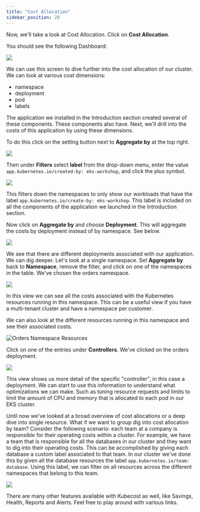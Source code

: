 ```yaml
---
title: "Cost Allocation"
sidebar_position: 20
---
```


Now, we'll take a look at Cost Allocation. Click on <b>Cost Allocation</b>.

You should see the following Dashboard:

<browser url='http://a9e6e1f6b373f44bf8e1c1cb70f6a95b-1567842963.us-west-2.elb.amazonaws.com:9090/allocations'>
<img src={require('./assets/costallocation.png').default}/>
</browser>

We can use this screen to dive further into the cost allocation of our cluster. We can look at various cost dimensions:

- namespace
- deployment
- pod
- labels

The application we installed in the Introduction section created several of these components. These components also have. Next, we'll drill into the costs of this application by using these dimensions.

To do this click on the setting button next to <b>Aggregate by</b> at the top right.

<browser url='http://a9e6e1f6b373f44bf8e1c1cb70f6a95b-1567842963.us-west-2.elb.amazonaws.com:9090/allocations'>
<img src={require('./assets/costallocation-filter.png').default}/>
</browser>

Then under <b>Filters</b> select <b>label</b> from the drop-down menu, enter the value `app.kubernetes.io/created-by: eks-workshop`, and click the plus symbol.

<browser url='http://a9e6e1f6b373f44bf8e1c1cb70f6a95b-1567842963.us-west-2.elb.amazonaws.com:9090/allocations'>
<img src={require('./assets/costallocation-label.png').default}/>
</browser>

This filters down the namespaces to only show our workloads that have the label `app.kubernetes.io/create-by: eks-workshop`. This label is included on all the components of the application we launched in the Introduction section.

Now click on <b>Aggregate by</b> and choose <b>Deployment</b>. This will aggregate the costs by deployment instead of by namespace. See below.

<browser url='http://a9e6e1f6b373f44bf8e1c1cb70f6a95b-1567842963.us-west-2.elb.amazonaws.com:9090/allocations'>
<img src={require('./assets/aggregate-by-deployment.png').default}/>
</browser>

We see that there are different deployments associated with our application. We can dig deeper. Let's look at a single namespace. Set <b>Aggregate by</b> back to <b>Namespace</b>, remove the filter, and click on one of the namespaces in the table. We've chosen the orders namespace.

<browser url='http://a9e6e1f6b373f44bf8e1c1cb70f6a95b-1567842963.us-west-2.elb.amazonaws.com:9090/allocations'>
<img src={require('./assets/namespace.png').default}/>
</browser>

In this view we can see all the costs associated with the Kubernetes resources running in this namespace. This can be a useful view if you have a multi-tenant cluster and have a namespace per customer.

We can also look at the different resources running in this namespace and see their associated costs.

![Orders Namespace Resources](assets/orders.png)

Click on one of the entries under <b>Controllers</b>. We've clicked on the orders deployment.

<browser url='http://a9e6e1f6b373f44bf8e1c1cb70f6a95b-1567842963.us-west-2.elb.amazonaws.com:9090/allocations'>
<img src={require('./assets/controllers.png').default}/>
</browser>

This view shows us more detail of the specific "controller", in this case a deployment. We can start to use this information to understand what optimizations we can make. Such as tuning resource requests and limits to limit the amount of CPU and memory that is allocated to each pod in our EKS cluster.

Until now we've looked at a broad overview of cost allocations or a deep dive into single resource. What if we want to group dig into cost allocation by team? Consider the following scenario: each team at a company is responsible for their operating costs within a cluster. For example, we have a team that is responsible for all the databases in our cluster and they want to dig into their operating costs. This can be accomplished by giving each database a custom label associated to that team. In our cluster we've done this by given all the database resources the label `app.kubernetes.io/team: database`. Using this label, we can filter on all resources across the different namespaces that belong to this team.

<browser url='http://a9e6e1f6b373f44bf8e1c1cb70f6a95b-1567842963.us-west-2.elb.amazonaws.com:9090/allocations'>
<img src={require('./assets/team.png').default}/>
</browser>

There are many other features available with Kubecost as well, like Savings, Health, Reports and Alerts. Feel free to play around with various links.
